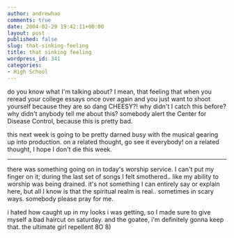 ```yaml
---
author: andrewhao
comments: true
date: 2004-02-29 19:42:11+00:00
layout: post
published: false
slug: that-sinking-feeling
title: that sinking feeling
wordpress_id: 341
categories:
- High School
---
```


do you know what I'm talking about? I mean, that feeling that when you reread your college essays once over again and you just want to shoot yourself because they are so dang CHEESY?! why didn't I catch this before? why didn't anybody tell me about this? somebody alert the Center for Disease Control, because this is pretty bad.

this next week is going to be pretty darned busy with the musical gearing up into production. on a related thought, go see it everybody! on a related thought, I hope I don't die this week.



* * *


there was something going on in today's worship service. I can't put my finger on it; during the last set of songs I felt smothered.. like my ability to worship was being drained. it's not something I can entirely say or explain here, but all I know is that the spiritual realm is real.. sometimes in scary ways. somebody please pray for me.

i hated how caught up in my looks i was getting, so I made sure to give myself a bad haircut on saturday. and the goatee, i'm definitely gonna keep that. the ultimate girl repellent  8O  8) 
